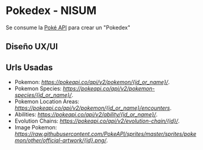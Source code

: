 
# Pokedex - NISUM

Se consume la [Poké API](https://pokeapi.co/) para crear un "Pokedex"

## Diseño UX/UI


## Urls Usadas

- Pokemon: *https://pokeapi.co/api/v2/pokemon/{id_or_name}/*.
- Pokemon Species: *https://pokeapi.co/api/v2/pokemon-species/{id_or_name}/*.
- Pokemon Location Areas: *https://pokeapi.co/api/v2/pokemon/{id_or_name}/encounters*.
- Abilities: *https://pokeapi.co/api/v2/ability/{id_or_name}/*.
- Evolution Chains: *https://pokeapi.co/api/v2/evolution-chain/{id}/*.
- Image Pokemon: *https://raw.githubusercontent.com/PokeAPI/sprites/master/sprites/pokemon/other/official-artwork/{id}.png/*.